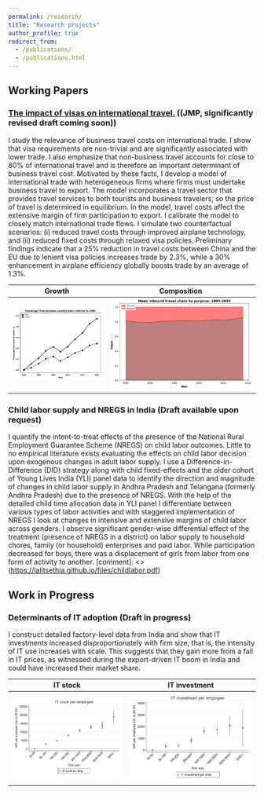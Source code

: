 ```yaml
---
permalink: /research/
title: "Research projects"
author_profile: true
redirect_from: 
  - /publications/
  - /publications.html
---
```


## Working Papers
### [The impact of visas on international travel.](https://lalitsethia.github.io/files/jmp.pdf) ((JMP, significantly revised draft coming soon))

I study the relevance of business travel costs on international trade. I show that visa requirements are non-trivial and are significantly associated with lower trade. I also emphasize that non-business travel accounts for close to 80% of international travel and is therefore an important determinant of business travel cost. Motivated by these facts, I develop a model of international trade with heterogeneous firms where firms must undertake business travel to export. The model incorporates a travel sector that provides travel services to both tourists and business travelers, so the price of travel is determined in equilibrium. In the model, travel costs affect the extensive margin of firm participation to export. I calibrate the model to closely match international trade flows. I simulate two counterfactual scenarios: (i) reduced travel costs through improved airplane technology, and (ii) reduced fixed costs through relaxed visa policies. Preliminary findings indicate that a 25% reduction in travel costs between China and the EU due to lenient visa policies increases trade by 2.3%, while a 30% enhancement in airplane efficiency globally boosts trade by an average of 1.3%.

Growth             |  Composition
:-------------------------:|:-------------------------:
![Passenger flow growth relative to 2004](/images/PassengerFlow_RelativeTo2004.png)  |  ![Passenger Composition](/images/PersonalVsBusinessTravelShare_v1.png)

### Child labor supply and NREGS in India (Draft available upon request)
I quantify the intent-to-treat effects of the presence of the National Rural Employment Guarantee Scheme (NREGS) on child labor outcomes. Little to no empirical literature exists evaluating the effects on child labor decision upon exogenous changes in adult labor supply. I use a Difference-in-Difference (DID) strategy along with child fixed-effects and the older cohort of Young Lives India (YLI) panel data to identify the direction and magnitude of changes in child labor supply in Andhra Pradesh and Telangana (formerly Andhra Pradesh) due to the presence of NREGS. With the help of the detailed child time allocation data in YLI panel I differentiate between various types of labor activities and with staggered implementation of NREGS I look at changes in intensive and extensive margins of child labor across genders. I observe significant gender-wise differential effect of the treatment (presence of NREGS in a district) on labor supply to household chores, family (or household) enterprises and paid labor. While participation decreased for boys, there was a displacement of girls from labor from one form of activity to another. [comment]: <> (https://lalitsethia.github.io/files/childlabor.pdf)


## Work in Progress
### Determinants of IT adoption (Draft in progress)
I construct detailed factory-level data from India and show that IT investments increased disproportionately with firm size,  that is, the intensity of IT use increases with scale. This suggests that they gain more from a fall in IT prices, as witnessed during the export-driven IT boom in India and could have increased their market share.

IT stock             |  IT investment
:-------------------------:|:-------------------------:
![Stock](/images/ITStockperEmployee.png)  |  ![Investment](/images/ITInvestperEmployee.png)




